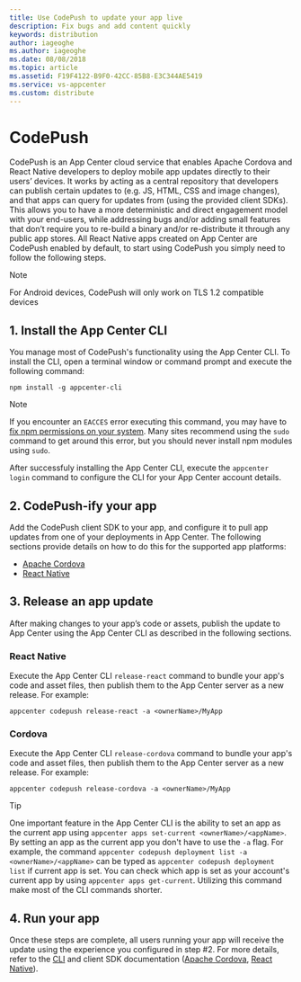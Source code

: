 ```yaml
---
title: Use CodePush to update your app live
description: Fix bugs and add content quickly
keywords: distribution
author: iageoghe
ms.author: iageoghe
ms.date: 08/08/2018
ms.topic: article
ms.assetid: F19F4122-B9F0-42CC-85B8-E3C344AE5419
ms.service: vs-appcenter
ms.custom: distribute
---
```


# CodePush

CodePush is an App Center cloud service that enables Apache Cordova and React Native developers to deploy mobile app updates directly to their users’ devices. It works by acting as a central repository that developers can publish certain updates to (e.g. JS, HTML, CSS and image changes), and that apps can query for updates from (using the provided client SDKs). This allows you to have a more deterministic and direct engagement model with your end-users, while addressing bugs and/or adding small features that don’t require you to re-build a binary and/or re-distribute it through any public app stores. All React Native apps created on App Center are CodePush enabled by default, to start using CodePush you simply need to follow the following steps.

> [!NOTE]
> For Android devices, CodePush will only work on TLS 1.2 compatible devices

## 1. Install the App Center CLI

You manage most of CodePush's functionality using the App Center CLI. To install the CLI, open a terminal window or command prompt and execute the following command:

```shell
npm install -g appcenter-cli
```

> [!NOTE]
> If you encounter an `EACCES` error executing this command, you may have to [fix npm permissions on your system](https://docs.npmjs.com/getting-started/fixing-npm-permissions). Many sites recommend using the `sudo` command to get around this error, but you should never install npm modules using `sudo`.

 After successfuly installing the App Center CLI, execute the `appcenter login` command to configure the CLI for your App Center account details.

## 2. CodePush-ify your app

Add the CodePush client SDK to your app, and configure it to pull app updates from one of your deployments in App Center. The following sections provide details on how to do this for the supported app platforms:

- [Apache Cordova][cordova]
- [React Native][react-native]

## 3. Release an app update

After making changes to your app’s code or assets, publish the update to App Center using the App Center CLI as described in the following sections.

### React Native

Execute the App Center CLI `release-react` command to bundle your app's code and asset files, then publish them to the App Center server as a new release. For example:

```shell
appcenter codepush release-react -a <ownerName>/MyApp
```

### Cordova

Execute the App Center CLI `release-cordova` command to bundle your app's code and asset files, then publish them to the App Center server as a new release. For example:

```shell
appcenter codepush release-cordova -a <ownerName>/MyApp
```

> [!TIP]
> One important feature in the App Center CLI is the ability to set an app as the current app using `appcenter apps set-current <ownerName>/<appName>`. By setting an app as the current app you don't have to use the `-a` flag. For example, the command `appcenter codepush deployment list -a <ownerName>/<appName>` can be typed as `appcenter codepush deployment list` if current app is set. You can check which app is set as your account's current app by using `appcenter apps get-current`. Utilizing this command make most of the CLI commands shorter.

## 4. Run your app

Once these steps are complete, all users running your app will receive the update using the experience you configured in step #2. For more details, refer to the [CLI][cli] and client SDK documentation ([Apache Cordova][cordova], [React Native][react-native]).

[cordova]:./cordova.md#getting-started
[react-native]:./react-native.md#getting-started
[cli]:./cli.md#getting-started
